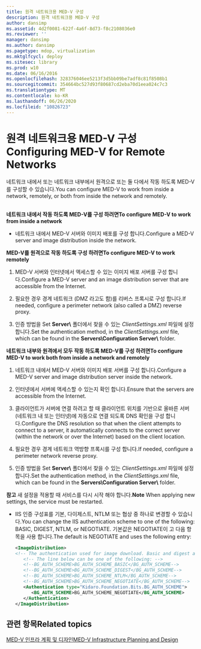 ```yaml
---
title: 원격 네트워크용 MED-V 구성
description: 원격 네트워크용 MED-V 구성
author: dansimp
ms.assetid: 4d2f0081-622f-4a6f-8d73-f8c2108036e0
ms.reviewer: ''
manager: dansimp
ms.author: dansimp
ms.pagetype: mdop, virtualization
ms.mktglfcycl: deploy
ms.sitesec: library
ms.prod: w10
ms.date: 06/16/2016
ms.openlocfilehash: 328376046ee5213f3d5bb09be7adf8c81f8508b1
ms.sourcegitcommit: 354664bc527d93f80687cd2eba70d1eea024c7c3
ms.translationtype: MT
ms.contentlocale: ko-KR
ms.lasthandoff: 06/26/2020
ms.locfileid: "10826723"
---
```

# <span data-ttu-id="1f835-103">원격 네트워크용 MED-V 구성</span><span class="sxs-lookup"><span data-stu-id="1f835-103">Configuring MED-V for Remote Networks</span></span>


<span data-ttu-id="1f835-104">네트워크 내에서 또는 네트워크 내부에서 원격으로 또는 둘 다에서 작동 하도록 MED-V를 구성할 수 있습니다.</span><span class="sxs-lookup"><span data-stu-id="1f835-104">You can configure MED-V to work from inside a network, remotely, or both from inside the network and remotely.</span></span>

## <a href="" id="bkmk-howtoconfiguremedvtoworkfrominsideanetworkorremotely"></a>


**<span data-ttu-id="1f835-105">네트워크 내에서 작동 하도록 MED-V를 구성 하려면</span><span class="sxs-lookup"><span data-stu-id="1f835-105">To configure MED-V to work from inside a network</span></span>**

-   <span data-ttu-id="1f835-106">네트워크 내에서 MED-V 서버와 이미지 배포를 구성 합니다.</span><span class="sxs-lookup"><span data-stu-id="1f835-106">Configure a MED-V server and image distribution inside the network.</span></span>

**<span data-ttu-id="1f835-107">MED-V를 원격으로 작동 하도록 구성 하려면</span><span class="sxs-lookup"><span data-stu-id="1f835-107">To configure MED-V to work remotely</span></span>**

1.  <span data-ttu-id="1f835-108">MED-V 서버와 인터넷에서 액세스할 수 있는 이미지 배포 서버를 구성 합니다.</span><span class="sxs-lookup"><span data-stu-id="1f835-108">Configure a MED-V server and an image distribution server that are accessible from the Internet.</span></span>

2.  <span data-ttu-id="1f835-109">필요한 경우 경계 네트워크 (DMZ 라고도 함)를 리버스 프록시로 구성 합니다.</span><span class="sxs-lookup"><span data-stu-id="1f835-109">If needed, configure a perimeter network (also called a DMZ) reverse proxy.</span></span>

3.  <span data-ttu-id="1f835-110">인증 방법을 Set **Server\\** 폴더에서 찾을 수 있는 *ClientSettings.xml* 파일에 설정 합니다.</span><span class="sxs-lookup"><span data-stu-id="1f835-110">Set the authentication method, in the *ClientSettings.xml* file, which can be found in the **Servers\\Configuration Server\\** folder.</span></span>

**<span data-ttu-id="1f835-111">네트워크 내부와 원격에서 모두 작동 하도록 MED-V를 구성 하려면</span><span class="sxs-lookup"><span data-stu-id="1f835-111">To configure MED-V to work both from inside a network and remotely</span></span>**

1.  <span data-ttu-id="1f835-112">네트워크 내에서 MED-V 서버와 이미지 배포 서버를 구성 합니다.</span><span class="sxs-lookup"><span data-stu-id="1f835-112">Configure a MED-V server and image distribution server inside the network.</span></span>

2.  <span data-ttu-id="1f835-113">인터넷에서 서버에 액세스할 수 있는지 확인 합니다.</span><span class="sxs-lookup"><span data-stu-id="1f835-113">Ensure that the servers are accessible from the Internet.</span></span>

3.  <span data-ttu-id="1f835-114">클라이언트가 서버에 연결 하려고 할 때 클라이언트 위치를 기반으로 올바른 서버 (네트워크 내 또는 인터넷)에 자동으로 연결 되도록 DNS 확인을 구성 합니다.</span><span class="sxs-lookup"><span data-stu-id="1f835-114">Configure the DNS resolution so that when the client attempts to connect to a server, it automatically connects to the correct server (within the network or over the Internet) based on the client location.</span></span>

4.  <span data-ttu-id="1f835-115">필요한 경우 경계 네트워크 역방향 프록시를 구성 합니다.</span><span class="sxs-lookup"><span data-stu-id="1f835-115">If needed, configure a perimeter network reverse proxy.</span></span>

5.  <span data-ttu-id="1f835-116">인증 방법을 Set **Server\\** 폴더에서 찾을 수 있는 *ClientSettings.xml* 파일에 설정 합니다.</span><span class="sxs-lookup"><span data-stu-id="1f835-116">Set the authentication method, in the *ClientSettings.xml* file, which can be found in the **Servers\\Configuration Server\\** folder.</span></span>

<span data-ttu-id="1f835-117">**참고**  새 설정을 적용할 때 서비스를 다시 시작 해야 합니다.</span><span class="sxs-lookup"><span data-stu-id="1f835-117">**Note** When applying new settings, the service must be restarted.</span></span>

 

-   <span data-ttu-id="1f835-118">IIS 인증 구성표를 기본, 다이제스트, NTLM 또는 협상 중 하나로 변경할 수 있습니다.</span><span class="sxs-lookup"><span data-stu-id="1f835-118">You can change the IIS authentication scheme to one of the following: BASIC, DIGEST, NTLM, or NEGOTIATE.</span></span> <span data-ttu-id="1f835-119">기본값은 NEGOTIATE이 고 다음 항목을 사용 합니다.</span><span class="sxs-lookup"><span data-stu-id="1f835-119">The default is NEGOTIATE and uses the following entry:</span></span>

    ```xml
    <ImageDistribution>
    <!-- The authentication used for image download. Basic and digest authentication should be used only under SSL.-->
       <!-- The line below can be one of the following: -->
       <!--BG_AUTH_SCHEME>BG_AUTH_SCHEME_BASIC</BG_AUTH_SCHEME-->
       <!--BG_AUTH_SCHEME>BG_AUTH_SCHEME_DIGEST</BG_AUTH_SCHEME-->
       <!--BG_AUTH_SCHEME>BG_AUTH_SCHEME_NTLM</BG_AUTH_SCHEME-->
       <!--BG_AUTH_SCHEME>BG_AUTH_SCHEME_NEGOTIATE</BG_AUTH_SCHEME-->
       <Authentication type="Kidaro.Foundation.Bits.BG_AUTH_SCHEME">
          <BG_AUTH_SCHEME>BG_AUTH_SCHEME_NEGOTIATE</BG_AUTH_SCHEME>
       </Authentication>
    </ImageDistribution>
    ```

## <span data-ttu-id="1f835-120">관련 항목</span><span class="sxs-lookup"><span data-stu-id="1f835-120">Related topics</span></span>


[<span data-ttu-id="1f835-121">MED-V 인프라 계획 및 디자인</span><span class="sxs-lookup"><span data-stu-id="1f835-121">MED-V Infrastructure Planning and Design</span></span>](med-v-infrastructure-planning-and-design.md)

 

 






